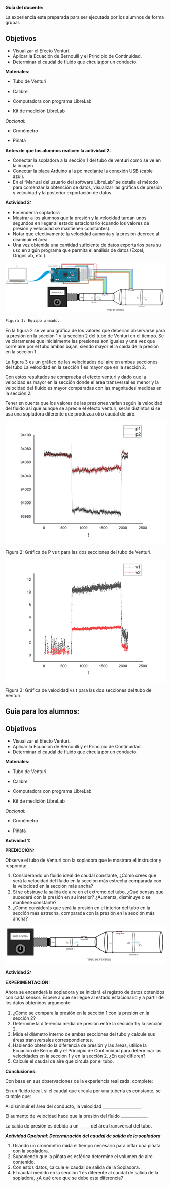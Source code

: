 **Guía del docente:**

La experiencia esta preparada para ser ejecutada por los alumnos de forma grupal.


## Objetivos



* Visualizar el Efecto Venturi.
* Aplicar la Ecuación de Bernoulli y el Principio de Continuidad.
* Determinar el caudal de fluido que circula por un conducto.

**Materiales:**

* Tubo de Venturi

* Calibre

* Computadora con programa LibreLab

* Kit de medición LibreLab

_Opcional:_


* Cronómetro


* Piñata

**Antes de que los alumnos realicen la actividad 2:**



* Conectar la sopladora a la sección 1 del tubo de venturi como se ve en la imagen
* Conectar la placa Arduino a la pc mediante la conexión USB (cable azul).
* En el “Manual del usuario del software LibreLab” se detalla el método para comenzar la obtención de datos, visualizar las gráficas de presión y velocidad y la posterior exportación de datos.

**Actividad 2:**



* Encender la sopladora
* Mostrar a los alumnos que la presión y la velocidad tardan unos segundos en llegar al estado estacionario (cuando los valores de presión y velocidad se mantienen constantes).
* Notar que efectivamente la velocidad aumenta y la presión decrece al disminuir el área. 
* Una vez obtenida una cantidad suficiente de datos exportarlos para su uso en algún programa que permita el análisis de datos (Excel, OriginLab, etc.).

    
![alt_text](Venturi-GuiaUniversitaria/image4.png "image_tooltip")



    Figura 1: Equipo armado.


En la figura 2 se ve una gráfica de los valores que deberían observarse para la presión en la sección 1 y la sección 2 del tubo de Venturi en el tiempo. Se ve claramente que inicialmente las presiones son iguales y una vez que corre aire por el tubo ambas bajan, siendo mayor el la caída de la presión en la sección 1 .

La figura 3 es un gráfico de las velocidades del aire en ambas secciones del tubo La velocidad en la sección 1 es mayor que en la sección 2.

Con estos resultados se comprueba el efecto venturi y dado que la velocidad es mayor en la sección donde el área transversal es menor y la velocidad del fluido es mayor comparadas con las magnitudes medidas en la sección 2.

Tener en cuenta que los valores de las presiones varían según la velocidad del fluido así que aunque se aprecie el efecto venturi, serán distintos si se usa una sopladora diferente que produzca otro caudal de aire.


![alt_text](Venturi-GuiaUniversitaria/image3.png "image_tooltip")


Figura 2: Gráfica de P vs t para las dos secciones del tubo de Venturi.


![alt_text](Venturi-GuiaUniversitaria/image2.png "image_tooltip")


Figura 3: Gráfica de velocidad vs t para las dos secciones del tubo de Venturi.


    


## Guía para los alumnos:


## Objetivos



* Visualizar el Efecto Venturi.
* Aplicar la Ecuación de Bernoulli y el Principio de Continuidad.
* Determinar el caudal de fluido que circula por un conducto.

**Materiales:**

* Tubo de Venturi

* Calibre

* Computadora con programa LibreLab

* Kit de medición LibreLab

_Opcional:_


* Cronómetro


* Piñata

**Actividad 1:**

**PREDICCIÓN:**

Observe el tubo de Venturi con la sopladora que le mostrara el instructor y responda:



1. Considerando un fluido ideal de caudal constante, ¿Cómo crees que será la velocidad del fluido en la sección más estrecha comparada con la velocidad en la sección más ancha?
2. Si se obstruye la salida de aire en el extremo del tubo, ¿Qué pensás que sucederá con la presión en su interior? ¿Aumenta, disminuye o se mantiene constante?
3. ¿Cómo considerás que será la presión en el interior del tubo en la sección más estrecha, comparada con la presión en la sección más ancha?


![alt_text](Venturi-GuiaUniversitaria/image1.png "image_tooltip")


**Actividad 2:**

**EXPERIMENTACIÓN:**

Ahora se encenderá la sopladora y se iniciará el registro de datos obtenidos con cada sensor. Espere a que se llegue al estado estacionario y a partir de los datos obtenidos argumente:



1. ¿Cómo se compara la presión en la sección 1 con la presión en la sección 2?
2. Determine la diferencia media de presión entre la sección 1 y la sección 2.
3. Mida el diámetro interno de ambas secciones del tubo y calcule sus áreas transversales correspondientes.
4. Habiendo obtenido la diferencia de presión y las áreas, utilice la Ecuación de Bernoulli y el Principio de Continuidad para determinar las velocidades en la sección 1 y en la sección 2. ¿En qué difieren?
5. Calcule el caudal de aire que circula por el tubo.

**Conclusiones:**

Con base en sus observaciones de la experiencia realizada, complete:

En un fluido ideal, si el caudal que circula por una tubería es constante, se cumple que:

Al disminuir el área del conducto, la velocidad  ___________________.

El aumento de velocidad hace que la presión del fluido _____________.

La caída de presión es debida a un _____ del área transversal del tubo.

**_Actividad Opcional: Determinación del caudal de salida de la sopladora_**



1. Usando un cronómetro mida el tiempo necesario para inflar una piñata con la sopladora.
2. Suponiendo que la piñata es esférica determine el volumen de aire contenido.
3. Con estos datos, calcule el caudal de salida de la Sopladora.
4. El caudal medido en la sección 1 es diferente al caudal de salida de la sopladora, ¿A qué cree que se debe esta diferencia?
